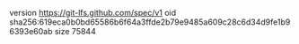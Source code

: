 version https://git-lfs.github.com/spec/v1
oid sha256:619eca0b0bd65586b6f64a3ffde2b79e9485a609c28c6d34d9fe1b96393e60ab
size 75844
